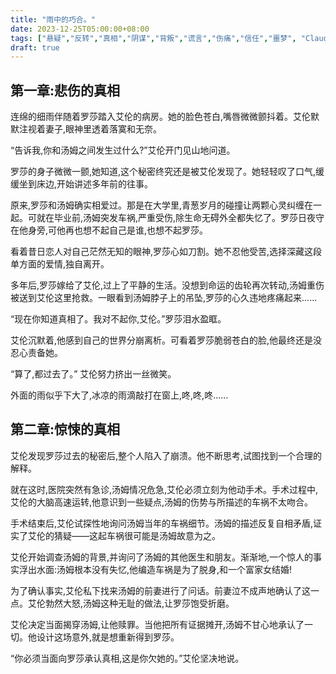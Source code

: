 ```yaml
---
title: "雨中的巧合。"
date: 2023-12-25T05:00:00+08:00
tags: ["悬疑","反转","真相","阴谋","背叛","谎言","伤痛","信任","噩梦", "Claude"]
draft: true
--- 
```


## 第一章:悲伤的真相

连绵的细雨伴随着罗莎踏入艾伦的病房。她的脸色苍白,嘴唇微微颤抖着。艾伦默默注视着妻子,眼神里透着落寞和无奈。

“告诉我,你和汤姆之间发生过什么?”艾伦开门见山地问道。

罗莎的身子微微一颤,她知道,这个秘密终究还是被艾伦发现了。她轻轻叹了口气,缓缓坐到床边,开始讲述多年前的往事。

原来,罗莎和汤姆确实相爱过。那是在大学里,青葱岁月的碰撞让两颗心灵纠缠在一起。可就在毕业前,汤姆突发车祸,严重受伤,除生命无碍外全都失忆了。罗莎日夜守在他身旁,可他再也想不起自己是谁,也想不起罗莎。

看着昔日恋人对自己茫然无知的眼神,罗莎心如刀割。她不忍他受苦,选择深藏这段单方面的爱情,独自离开。

多年后,罗莎嫁给了艾伦,过上了平静的生活。没想到命运的齿轮再次转动,汤姆重伤被送到艾伦这里抢救。一眼看到汤姆脖子上的吊坠,罗莎的心久违地疼痛起来......

“现在你知道真相了。我对不起你,艾伦。”罗莎泪水盈眶。

艾伦沉默着,他感到自己的世界分崩离析。可看着罗莎脆弱苍白的脸,他最终还是没忍心责备她。

“算了,都过去了。” 艾伦努力挤出一丝微笑。

外面的雨似乎下大了,冰凉的雨滴敲打在窗上,咚,咚,咚......

## 第二章:惊悚的真相

艾伦发现罗莎过去的秘密后,整个人陷入了崩溃。他不断思考,试图找到一个合理的解释。

就在这时,医院突然有急诊,汤姆情况危急,艾伦必须立刻为他动手术。手术过程中,艾伦的大脑高速运转,他意识到一些疑点,汤姆的伤势与所描述的车祸不太吻合。

手术结束后,艾伦试探性地询问汤姆当年的车祸细节。汤姆的描述反复自相矛盾,证实了艾伦的猜疑——这起车祸很可能是汤姆故意为之。

艾伦开始调查汤姆的背景,并询问了汤姆的其他医生和朋友。渐渐地,一个惊人的事实浮出水面:汤姆根本没有失忆,他编造车祸是为了脱身,和一个富家女结婚!

为了确认事实,艾伦私下找来汤姆的前妻进行了问话。前妻泣不成声地确认了这一点。艾伦勃然大怒,汤姆这种无耻的做法,让罗莎饱受折磨。

艾伦决定当面揭穿汤姆,让他赎罪。当他把所有证据摊开,汤姆不甘心地承认了一切。他设计这场意外,就是想重新得到罗莎。

“你必须当面向罗莎承认真相,这是你欠她的。”艾伦坚决地说。